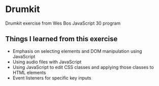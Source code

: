 # Drumkit
Drumkit exercise from Wes Bos JavaScript 30 program
## Things I learned from this exercise
* Emphasis on selecting elements and DOM manipulation using JavaScript
* Using audio files with JavaScript
* Using JavaScript to edit CSS classes and applying those classes to HTML elements
* Event listeners for specific key inputs
